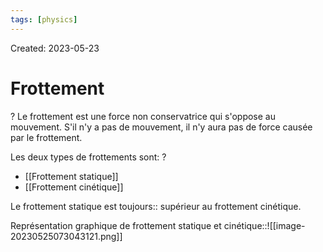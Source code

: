 ```yaml
---
tags: [physics] 
---
```

Created: 2023-05-23

# Frottement
?
Le frottement est une force non conservatrice qui s'oppose au mouvement. S'il n'y a pas de mouvement, il n'y aura pas de force causée par le frottement.
<!--SR:!2024-05-30,128,150-->

Les deux types de frottements sont:
?
- [[Frottement statique]]
- [[Frottement cinétique]]
<!--SR:!2024-05-11,110,210-->

Le frottement statique est toujours:: supérieur au frottement cinétique.
<!--SR:!2024-03-20,65,143-->

Représentation graphique de frottement statique et cinétique::![[image-20230525073043121.png]]
<!--SR:!2024-03-06,170,243-->



